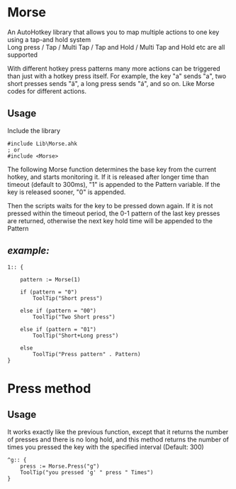 # Morse

An AutoHotkey library that allows you to map multiple actions to one key using a tap-and hold system  
Long press / Tap / Multi Tap / Tap and Hold / Multi Tap and Hold etc are all supported


With different hotkey press patterns many more actions can be triggered than just with a hotkey press itself. For example, the key "a" sends "a", two short presses sends "ä", a long press sends "á", and so on. Like Morse codes for different actions.



<!-- # Normal Usage
## Setup
1. Download a zip from the releases page
2. Extract the zip to a folder of your choice
3. Run the Example script -->

## Usage

Include the library
```Autohotkey
#include Lib\Morse.ahk
; or
#include <Morse>
```

The following Morse function determines the base key from the current hotkey, and starts monitoring it. If it is released after longer time than timeout (default to 300ms), "1" is appended to the Pattern variable. If the key is released sooner, "0" is appended.


Then the scripts waits for the key to be pressed down again. If it is not pressed within the timeout period, the 0-1 pattern of the last key presses are returned, otherwise the next key hold time will be appended to the Pattern


*example:*
------------

```Autohotkey
1:: {

    pattern := Morse(1)

    if (pattern = "0")
        ToolTip("Short press")

    else if (pattern = "00")
        ToolTip("Two Short press")

    else if (pattern = "01")
        ToolTip("Short+Long press")
    
    else 
        ToolTip("Press pattern" . Pattern)
}
```

# Press method
## Usage

It works exactly like the previous function, except that it returns the number of presses and there is no long hold, and this method returns the number of times you pressed the key with the specified interval (Default: 300)

```Autohotkey
^g:: {
    press := Morse.Press("g")
    ToolTip("you pressed 'g' " press " Times")
}
```
